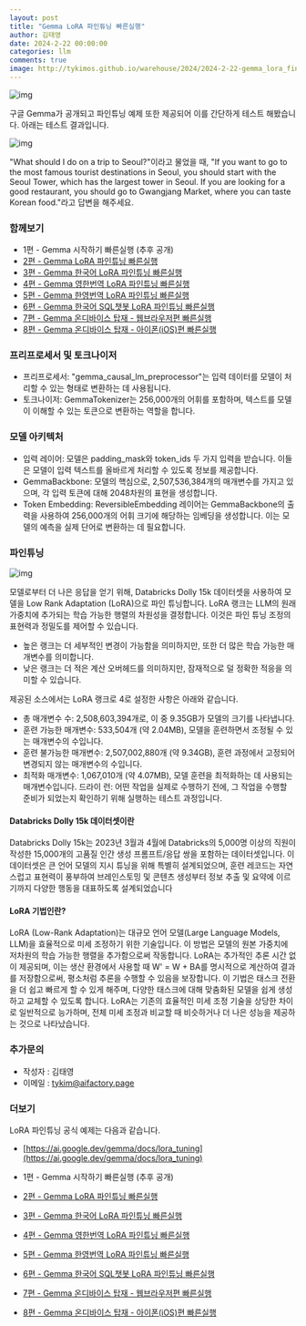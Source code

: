 ```yaml
---
layout: post
title: "Gemma LoRA 파인튜닝 빠른실행"
author: 김태영
date: 2024-2-22 00:00:00
categories: llm
comments: true
image: http://tykimos.github.io/warehouse/2024/2024-2-22-gemma_lora_fine_tuning_fast_execute_title_5.png
---
```


![img](http://tykimos.github.io/warehouse/2024/2024-2-22-gemma_lora_fine_tuning_fast_execute_title_5.png)

구글 Gemma가 공개되고 파인튜닝 예제 또한 제공되어 이를 간단하게 테스트 해봤습니다. 아래는 테스트 결과입니다. 

![img](http://tykimos.github.io/warehouse/2024/2024-2-22-gemma_lora_fine_tuning_fast_execute_1.png)

"What should I do on a trip to Seoul?"이라고 물었을 때, "If you want to go to the most famous tourist destinations in Seoul, you should start with the Seoul Tower, which has the largest tower in Seoul. If you are looking for a good restaurant, you should go to Gwangjang Market, where you can taste Korean food."라고 답변을 해주세요.

### 함께보기

* 1편 - Gemma 시작하기 빠른실행 (추후 공개)
* [2편 - Gemma LoRA 파인튜닝 빠른실행](https://tykimos.github.io/2024/02/22/gemma_lora_fine_tuning_fast_execute/)
* [3편 - Gemma 한국어 LoRA 파인튜닝 빠른실행](https://tykimos.github.io/2024/02/22/gemma_korean_lora_fine_tuning_fast_execute/)
* [4편 - Gemma 영한번역 LoRA 파인튜닝 빠른실행](https://tykimos.github.io/2024/02/22/gemma_en2ko_lora_fine_tuning_fast_execute/)
* [5편 - Gemma 한영번역 LoRA 파인튜닝 빠른실행](https://tykimos.github.io/2024/02/22/gemma_ko2en_lora_fine_tuning_fast_execute/)
* [6편 - Gemma 한국어 SQL챗봇 LoRA 파인튜닝 빠른실행](https://tykimos.github.io/2024/02/23/gemma_ko2sql_lora_fine_tuning_fast_execute/)
* [7편 - Gemma 온디바이스 탑재 - 웹브라우저편 빠른실행](https://tykimos.github.io/2024/04/02/gemma_ondevice_webbrowser_fast_execute/)
* [8편 - Gemma 온디바이스 탑재 - 아이폰(iOS)편 빠른실행](https://tykimos.github.io/2024/04/05/local_llm_installed_on_my_iphone_gemma_2b/)

### 프리프로세서 및 토크나이저

- 프리프로세서: "gemma_causal_lm_preprocessor"는 입력 데이터를 모델이 처리할 수 있는 형태로 변환하는 데 사용됩니다.
- 토크나이저: GemmaTokenizer는 256,000개의 어휘를 포함하며, 텍스트를 모델이 이해할 수 있는 토큰으로 변환하는 역할을 합니다.

### 모델 아키텍처

- 입력 레이어: 모델은 padding_mask와 token_ids 두 가지 입력을 받습니다. 이들은 모델이 입력 텍스트를 올바르게 처리할 수 있도록 정보를 제공합니다.
- GemmaBackbone: 모델의 핵심으로, 2,507,536,384개의 매개변수를 가지고 있으며, 각 입력 토큰에 대해 2048차원의 표현을 생성합니다.
- Token Embedding: ReversibleEmbedding 레이어는 GemmaBackbone의 출력을 사용하여 256,000개의 어휘 크기에 해당하는 임베딩을 생성합니다. 이는 모델의 예측을 실제 단어로 변환하는 데 필요합니다.

### 파인튜닝

![img](http://tykimos.github.io/warehouse/2024/2024-2-22-gemma_lora_fine_tuning_fast_execute_2.png)

모델로부터 더 나은 응답을 얻기 위해, Databricks Dolly 15k 데이터셋을 사용하여 모델을 Low Rank Adaptation (LoRA)으로 파인 튜닝합니다. LoRA 랭크는 LLM의 원래 가중치에 추가되는 학습 가능한 행렬의 차원성을 결정합니다. 이것은 파인 튜닝 조정의 표현력과 정밀도를 제어할 수 있습니다. 

- 높은 랭크는 더 세부적인 변경이 가능함을 의미하지만, 또한 더 많은 학습 가능한 매개변수를 의미합니다.
- 낮은 랭크는 더 적은 계산 오버헤드를 의미하지만, 잠재적으로 덜 정확한 적응을 의미할 수 있습니다.

제공된 소스에서는 LoRA 랭크로 4로 설정한 사항은 아래와 같습니다.

- 총 매개변수 수: 2,508,603,394개로, 이 중 9.35GB가 모델의 크기를 나타냅니다.
- 훈련 가능한 매개변수: 533,504개 (약 2.04MB), 모델을 훈련하면서 조정될 수 있는 매개변수의 수입니다.
- 훈련 불가능한 매개변수: 2,507,002,880개 (약 9.34GB), 훈련 과정에서 고정되어 변경되지 않는 매개변수의 수입니다.
- 최적화 매개변수: 1,067,010개 (약 4.07MB), 모델 훈련을 최적화하는 데 사용되는 매개변수입니다.
드라이 런: 어떤 작업을 실제로 수행하기 전에, 그 작업을 수행할 준비가 되었는지 확인하기 위해 실행하는 테스트 과정입니다.

#### Databricks Dolly 15k 데이터셋이란

Databricks Dolly 15k는 2023년 3월과 4월에 Databricks의 5,000명 이상의 직원이 작성한 15,000개의 고품질 인간 생성 프롬프트/응답 쌍을 포함하는 데이터셋입니다. 이 데이터셋은 큰 언어 모델의 지시 튜닝을 위해 특별히 설계되었으며, 훈련 레코드는 자연스럽고 표현력이 풍부하여 브레인스토밍 및 콘텐츠 생성부터 정보 추출 및 요약에 이르기까지 다양한 행동을 대표하도록 설계되었습니다

#### LoRA 기법인란?

LoRA (Low-Rank Adaptation)는 대규모 언어 모델(Large Language Models, LLM)을 효율적으로 미세 조정하기 위한 기술입니다. 이 방법은 모델의 원본 가중치에 저차원의 학습 가능한 행렬을 추가함으로써 작동합니다. LoRA는 추가적인 추론 시간 없이 제공되며, 이는 생산 환경에서 사용할 때 W' = W + BA를 명시적으로 계산하여 결과를 저장함으로써, 평소처럼 추론을 수행할 수 있음을 보장합니다. 이 기법은 태스크 전환을 더 쉽고 빠르게 할 수 있게 해주며, 다양한 태스크에 대해 맞춤화된 모델을 쉽게 생성하고 교체할 수 있도록 합니다. LoRA는 기존의 효율적인 미세 조정 기술을 상당한 차이로 일반적으로 능가하며, 전체 미세 조정과 비교할 때 비슷하거나 더 나은 성능을 제공하는 것으로 나타났습니다.

### 추가문의

* 작성자 : 김태영
* 이메일 : tykim@aifactory.page 

### 더보기

LoRA 파인튜닝 공식 예제는 다음과 같습니다.

* [https://ai.google.dev/gemma/docs/lora_tuning](https://ai.google.dev/gemma/docs/lora_tuning)

* 1편 - Gemma 시작하기 빠른실행 (추후 공개)
* [2편 - Gemma LoRA 파인튜닝 빠른실행](https://tykimos.github.io/2024/02/22/gemma_lora_fine_tuning_fast_execute/)
* [3편 - Gemma 한국어 LoRA 파인튜닝 빠른실행](https://tykimos.github.io/2024/02/22/gemma_korean_lora_fine_tuning_fast_execute/)
* [4편 - Gemma 영한번역 LoRA 파인튜닝 빠른실행](https://tykimos.github.io/2024/02/22/gemma_en2ko_lora_fine_tuning_fast_execute/)
* [5편 - Gemma 한영번역 LoRA 파인튜닝 빠른실행](https://tykimos.github.io/2024/02/22/gemma_ko2en_lora_fine_tuning_fast_execute/)
* [6편 - Gemma 한국어 SQL챗봇 LoRA 파인튜닝 빠른실행](https://tykimos.github.io/2024/02/23/gemma_ko2sql_lora_fine_tuning_fast_execute/)
* [7편 - Gemma 온디바이스 탑재 - 웹브라우저편 빠른실행](https://tykimos.github.io/2024/04/02/gemma_ondevice_webbrowser_fast_execute/)
* [8편 - Gemma 온디바이스 탑재 - 아이폰(iOS)편 빠른실행](https://tykimos.github.io/2024/04/05/local_llm_installed_on_my_iphone_gemma_2b/)